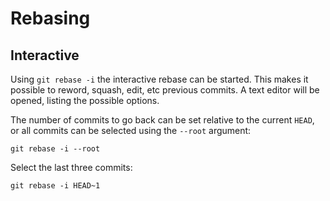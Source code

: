# Rebasing

## Interactive
Using `git rebase -i` the interactive rebase can be started. This makes it possible to reword, squash, edit, etc previous commits. A text editor will be opened, listing the possible options.

The number of commits to go back can be set relative to the current `HEAD`, or all commits can be selected using the `--root` argument:
```
git rebase -i --root
```
Select the last three commits:
```
git rebase -i HEAD~1
```
